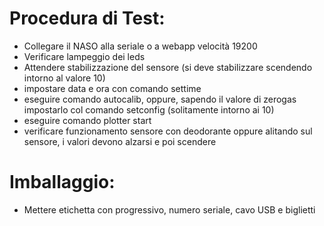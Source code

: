 # Procedura di Test:

- Collegare il NASO alla seriale o a webapp velocità 19200
- Verificare lampeggio dei leds
- Attendere stabilizzazione del sensore (si deve stabilizzare scendendo intorno al valore 10)
- impostare data e ora con comando settime
- eseguire comando autocalib, oppure, sapendo il valore di zerogas impostarlo col comando setconfig (solitamente intorno ai 10)
- eseguire comando plotter start
- verificare funzionamento sensore con deodorante oppure alitando sul sensore, i valori devono alzarsi e poi scendere

# Imballaggio:

- Mettere etichetta con progressivo, numero seriale, cavo USB e biglietti

